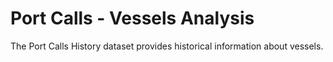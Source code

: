# Port Calls - Vessels Analysis

The Port Calls History dataset provides historical information about vessels.
